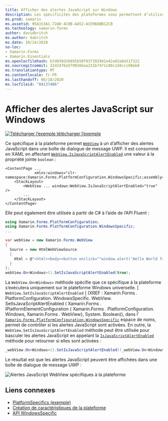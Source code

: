 ```yaml
---
title: Afficher des alertes JavaScript sur Windows
description: Les spécificités des plateformes vous permettent d’utiliser des fonctionnalités uniquement disponibles sur une plateforme spécifique, sans implémenter de convertisseurs ou d’effets personnalisés. Cet article explique comment utiliser le spécifique à la plate-forme Windows qui permet à une WebView d’afficher des alertes JavaScript dans une boîte de dialogue de message UWP.
ms.prod: xamarin
ms.assetid: 95A153A1-72A0-4C0B-A452-ACE966BB12CB
ms.technology: xamarin-forms
author: davidbritch
ms.author: dabritch
ms.date: 10/24/2018
no-loc:
- Xamarin.Forms
- Xamarin.Essentials
ms.openlocfilehash: b7d039d26895b50f937392941e42a92a6e51f322
ms.sourcegitcommit: 32d2476a5f9016baa231b7471c88c1d4ccc08eb8
ms.translationtype: MT
ms.contentlocale: fr-FR
ms.lasthandoff: 06/18/2020
ms.locfileid: "84137486"
---
```

# <a name="webview-javascript-alerts-on-windows"></a>Afficher des alertes JavaScript sur Windows

[![Télécharger ](~/media/shared/download.png) l’exemple télécharger l’exemple](https://docs.microsoft.com/samples/xamarin/xamarin-forms-samples/userinterface-platformspecifics)

Ce spécifique à la plateforme permet [`WebView`](xref:Xamarin.Forms.WebView) à un d’afficher des alertes JavaScript dans une boîte de dialogue de message UWP. Il est consommé en XAML en affectant [`WebView.IsJavaScriptAlertEnabled`](xref:Xamarin.Forms.PlatformConfiguration.WindowsSpecific.WebView.IsJavaScriptAlertEnabledProperty) une valeur à la propriété jointe `boolean` :

```xaml
<ContentPage ...
             xmlns:windows="clr-namespace:Xamarin.Forms.PlatformConfiguration.WindowsSpecific;assembly=Xamarin.Forms.Core">
    <StackLayout>
        <WebView ... windows:WebView.IsJavaScriptAlertEnabled="true" />
        ...
    </StackLayout>
</ContentPage>
```

Elle peut également être utilisée à partir de C# à l’aide de l’API Fluent :

```csharp
using Xamarin.Forms.PlatformConfiguration;
using Xamarin.Forms.PlatformConfiguration.WindowsSpecific;
...

var webView = new Xamarin.Forms.WebView
{
  Source = new HtmlWebViewSource
  {
    Html = @"<html><body><button onclick=""window.alert('Hello World from JavaScript');"">Click Me</button></body></html>"
  }
};
webView.On<Windows>().SetIsJavaScriptAlertEnabled(true);
```

La `WebView.On<Windows>` méthode spécifie que ce spécifique à la plateforme s’exécutera uniquement sur le plateforme Windows universelle. [ `WebView.SetIsJavaScriptAlertEnabled` ] (XREF : Xamarin.Forms . PlatformConfiguration. WindowsSpecific. WebView. SetIsJavaScriptAlertEnabled ( Xamarin.Forms . IPlatformElementConfiguration { Xamarin.Forms . PlatformConfiguration. Windows, Xamarin.Forms . WebView}, System. Boolean)), dans l' [`Xamarin.Forms.PlatformConfiguration.WindowsSpecific`](xref:Xamarin.Forms.PlatformConfiguration.WindowsSpecific) espace de noms, permet de contrôler si les alertes JavaScript sont activées. En outre, la `WebView.SetIsJavaScriptAlertEnabled` méthode peut être utilisée pour basculer les alertes JavaScript en appelant la [`IsJavaScriptAlertEnabled`](xref:Xamarin.Forms.PlatformConfiguration.WindowsSpecific.WebView.IsJavaScriptAlertEnabled*) méthode pour retourner si elles sont activées :

```csharp
_webView.On<Windows>().SetIsJavaScriptAlertEnabled(!_webView.On<Windows>().IsJavaScriptAlertEnabled());
```

Le résultat est que les alertes JavaScript peuvent être affichées dans une boîte de dialogue de message UWP :

![Alertes JavaScript WebView spécifiques à la plateforme](webview-javascript-alert-images/webview-javascript-alert.png "Alertes JavaScript WebView spécifiques à la plateforme")

## <a name="related-links"></a>Liens connexes

- [PlatformSpecifics (exemple)](https://docs.microsoft.com/samples/xamarin/xamarin-forms-samples/userinterface-platformspecifics)
- [Création de caractéristiques de la plateforme](~/xamarin-forms/platform/platform-specifics/index.md#creating-platform-specifics)
- [API WindowsSpecific](xref:Xamarin.Forms.PlatformConfiguration.WindowsSpecific)

